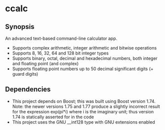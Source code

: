 # ccalc
## Synopsis
An advanced text-based command-line calculator app.
- Supports complex arithmetic, integer arithmetic and bitwise operations
- Supports 8, 16, 32, 64 and 128 bit integer types
- Supports binary, octal, decimal and hexadecimal numbers, both integer and
floating point (and complex)
- Supports floating point numbers up to 50 decimal significant digits (+ guard
digits)
## Dependencies
- This project depends on Boost; this was built using Boost version 1.74. Note:
the newer versions 1.75 and 1.77 produce a slightly incorrect result for the
expression exp(pi*i) where i is the imaginary unit; thus version 1.74 is
statically asserted for in the code
- This project uses the GNU __int128 type with GNU extensions enabled